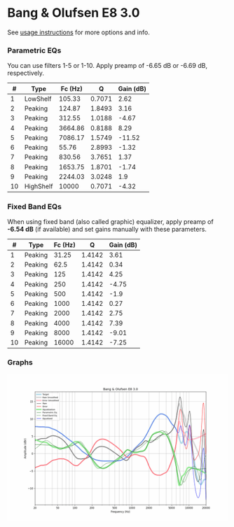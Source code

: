 # Bang & Olufsen E8 3.0
See [usage instructions](https://github.com/jaakkopasanen/AutoEq#usage) for more options and info.

### Parametric EQs
You can use filters 1-5 or 1-10. Apply preamp of -6.65 dB or -6.69 dB, respectively.

|   # | Type      |   Fc (Hz) |      Q |   Gain (dB) |
|-----|-----------|-----------|--------|-------------|
|   1 | LowShelf  |    105.33 | 0.7071 |        2.62 |
|   2 | Peaking   |    124.87 | 1.8493 |        3.16 |
|   3 | Peaking   |    312.55 | 1.0188 |       -4.67 |
|   4 | Peaking   |   3664.86 | 0.8188 |        8.29 |
|   5 | Peaking   |   7086.17 | 1.5749 |      -11.52 |
|   6 | Peaking   |     55.76 | 2.8993 |       -1.32 |
|   7 | Peaking   |    830.56 | 3.7651 |        1.37 |
|   8 | Peaking   |   1653.75 | 1.8701 |       -1.74 |
|   9 | Peaking   |   2244.03 | 3.0248 |        1.9  |
|  10 | HighShelf |  10000    | 0.7071 |       -4.32 |

### Fixed Band EQs
When using fixed band (also called graphic) equalizer, apply preamp of **-6.54 dB** (if available) and set gains manually with these parameters.

|   # | Type    |   Fc (Hz) |      Q |   Gain (dB) |
|-----|---------|-----------|--------|-------------|
|   1 | Peaking |     31.25 | 1.4142 |        3.61 |
|   2 | Peaking |     62.5  | 1.4142 |        0.34 |
|   3 | Peaking |    125    | 1.4142 |        4.25 |
|   4 | Peaking |    250    | 1.4142 |       -4.75 |
|   5 | Peaking |    500    | 1.4142 |       -1.9  |
|   6 | Peaking |   1000    | 1.4142 |        0.27 |
|   7 | Peaking |   2000    | 1.4142 |        2.75 |
|   8 | Peaking |   4000    | 1.4142 |        7.39 |
|   9 | Peaking |   8000    | 1.4142 |       -9.01 |
|  10 | Peaking |  16000    | 1.4142 |       -7.25 |

### Graphs
![](./Bang%20&%20Olufsen%20E8%203.0.png)
